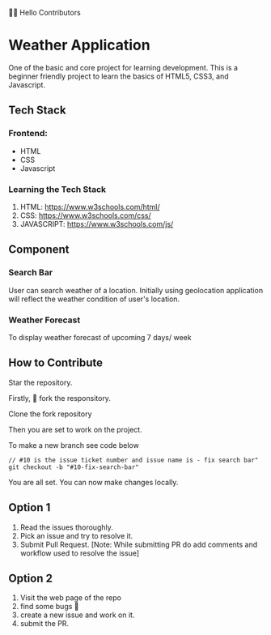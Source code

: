 👋👋 Hello Contributors 

# Weather Application
One of the basic and core project for learning development. This is a beginner friendly project to learn the basics of HTML5, CSS3, and Javascript.

## Tech Stack
### Frontend:
* HTML 
* CSS
* Javascript


### Learning the Tech Stack 
1. HTML: https://www.w3schools.com/html/
2. CSS: https://www.w3schools.com/css/
4. JAVASCRIPT: https://www.w3schools.com/js/

## Component

### Search Bar
User can search weather of a location. Initially using geolocation application will reflect the weather condition of user's location.

### Weather Forecast
To display weather forecast of upcoming 7 days/ week

## How to Contribute 

Star the repository.

Firstly, 🍴 fork the responsitory.

Clone the fork repository

Then you are set to work on the project.

To make a new branch see code below 

```
// #10 is the issue ticket number and issue name is - fix search bar"
git checkout -b "#10-fix-search-bar"
```

You are all set. You can now make changes locally.

## Option 1
1. Read the issues thoroughly.
2. Pick an issue and try to resolve it.
3. Submit Pull Request. 
[Note: While submitting PR do add comments and workflow used to resolve the issue]

## Option 2 
1. Visit the web page of the repo 
2. find some bugs 🐜
3. create a new issue and work on it.
4. submit the PR.
